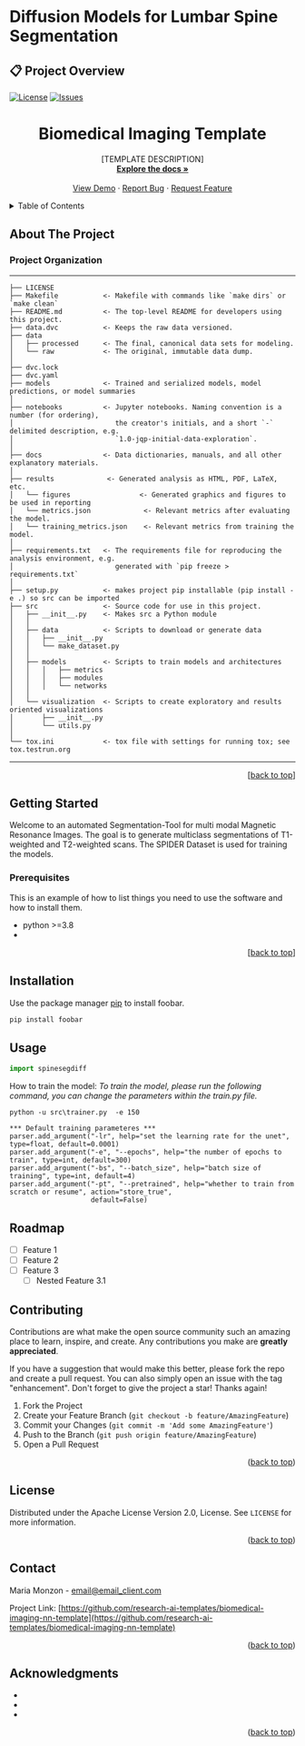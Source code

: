 # Diffusion Models for Lumbar Spine Segmentation

## 📋 Project Overview

[user]: research-ai-templates
[repo]: SpineSegDiffnnUnet

[issues-shield]: https://img.shields.io/github/issues/BMDS-ETH/SpineSegDiffnnUnet
[issues-url]: https://github.com/BMDS-ETH/SpineSegDiffnnUnet/issues

[![License](https://img.shields.io/badge/License-Apache%202.0-blue.svg)](https://opensource.org/licenses/Apache-2.0)
[![Issues][issues-shield]][issues-url]

<div align="center">

<h1 align="center">Biomedical Imaging Template</h1>

  <p align="center">
    [TEMPLATE DESCRIPTION]
    <br />
    <a href="https://github.com/BMDS-ETH/SpineSegDiffnnUnet"><strong>Explore the docs »</strong></a>
    <br />
    <br />
    <a href="https://github.comBMDS-ETH/SpineSegDiffnnUnet">View Demo</a>
    ·
    <a href="https://github.com/BMDS-ETH/SpineSegDiffnnUnet/issues">Report Bug</a>
    ·
    <a href="https://github.com/BMDS-ETH/SpineSegDiffnnUnet/issues">Request Feature</a>
  </p>
</div>



<!-- TABLE OF CONTENTS -->
<details>
  <summary>Table of Contents</summary>
  <ol>
    <li>
      <a href="#about-the-project">About The Project</a>
      <ul>
        <li><a href="#built-with">Built With</a></li>
      </ul>
    </li>
    <li>
      <a href="#getting-started">Getting Started</a>
      <ul>
        <li><a href="#prerequisites">Prerequisites</a></li>
        <li><a href="#installation">Installation</a></li>
      </ul>
    </li>
    <li><a href="#usage">Usage</a></li>
    <li><a href="#roadmap">Roadmap</a></li>
    <li><a href="#contributing">Contributing</a></li>
    <li><a href="#license">License</a></li>
    <li><a href="#contact">Contact</a></li>
    <li><a href="#acknowledgments">Acknowledgments</a></li>
  </ol>
</details>


## About The Project




### Project Organization

------------

    ├── LICENSE
    ├── Makefile           <- Makefile with commands like `make dirs` or `make clean`
    ├── README.md          <- The top-level README for developers using this project.
    ├── data.dvc           <- Keeps the raw data versioned.
    ├── data
    │   ├── processed      <- The final, canonical data sets for modeling.
    │   └── raw            <- The original, immutable data dump.
    │
    ├── dvc.lock
    ├── dvc.yaml
    ├── models             <- Trained and serialized models, model predictions, or model summaries
    │
    ├── notebooks          <- Jupyter notebooks. Naming convention is a number (for ordering),
    │                         the creator's initials, and a short `-` delimited description, e.g.
    │                         `1.0-jqp-initial-data-exploration`.
    │
    ├── docs               <- Data dictionaries, manuals, and all other explanatory materials.
    │
    ├── results             <- Generated analysis as HTML, PDF, LaTeX, etc.
    │   └── figures                 <- Generated graphics and figures to be used in reporting
    │   └── metrics.json             <- Relevant metrics after evaluating the model.
    │   └── training_metrics.json    <- Relevant metrics from training the model.
    │
    ├── requirements.txt   <- The requirements file for reproducing the analysis environment, e.g.
    │                         generated with `pip freeze > requirements.txt`
    │
    ├── setup.py           <- makes project pip installable (pip install -e .) so src can be imported
    ├── src                <- Source code for use in this project.
    │   ├── __init__.py    <- Makes src a Python module
    │   │
    │   ├── data           <- Scripts to download or generate data
    │   │   ├── __init__.py
    │   │   └── make_dataset.py
    │   │
    │   ├── models         <- Scripts to train models and architectures
    │   │   │   ├── metrics
    │   │   │   ├── modules
    │   │   │   └── networks
    │   │
    │   └── visualization  <- Scripts to create exploratory and results oriented visualizations
    │       ├── __init__.py
    │       └── utils.py
    │
    └── tox.ini            <- tox file with settings for running tox; see tox.testrun.org

--------
<p align="right">[<a href="#readme-top">back to top</a>]</p>

<!-- GETTING STARTED -->
## Getting Started

Welcome to an automated Segmentation-Tool for multi modal Magnetic Resonance Images. The goal is to generate multiclass segmentations of T1-weighted and T2-weighted scans. The SPIDER Dataset is used for training the models.


### Prerequisites

This is an example of how to list things you need to use the software and how to install them.
* python >=3.8
* 
<p align="right">[<a href="#readme-top">back to top</a>]</p>

## Installation

Use the package manager [pip](https://pip.pypa.io/en/stable/) to install foobar.

```bash
pip install foobar
```

## Usage

```python
import spinesegdiff

```

How to train the model:
_To train the model, please run the following command, you can change the parameters within the train.py file._

    python -u src\trainer.py  -e 150
    
    *** Default training parameteres ***
    parser.add_argument("-lr", help="set the learning rate for the unet", type=float, default=0.0001)
    parser.add_argument("-e", "--epochs", help="the number of epochs to train", type=int, default=300)
    parser.add_argument("-bs", "--batch_size", help="batch size of training", type=int, default=4)
    parser.add_argument("-pt", "--pretrained", help="whether to train from scratch or resume", action="store_true",
                        default=False)

<!-- ROADMAP -->
## Roadmap

- [ ] Feature 1
- [ ] Feature 2
- [ ] Feature 3
    - [ ] Nested Feature 3.1

<!-- CONTRIBUTING -->
## Contributing

Contributions are what make the open source community such an amazing place to learn, inspire, and create. Any contributions you make are **greatly appreciated**.

If you have a suggestion that would make this better, please fork the repo and create a pull request. You can also simply open an issue with the tag "enhancement".
Don't forget to give the project a star! Thanks again!

1. Fork the Project
2. Create your Feature Branch (`git checkout -b feature/AmazingFeature`)
3. Commit your Changes (`git commit -m 'Add some AmazingFeature'`)
4. Push to the Branch (`git push origin feature/AmazingFeature`)
5. Open a Pull Request

<p align="right">(<a href="#readme-top">back to top</a>)</p>



<!-- LICENSE -->
## License

Distributed under the Apache License Version 2.0, License. See `LICENSE` for more information.

<p align="right">(<a href="#readme-top">back to top</a>)</p>



<!-- CONTACT -->
## Contact

Maria Monzon - email@email_client.com

Project Link: [https://github.com/research-ai-templates/biomedical-imaging-nn-template](https://github.com/research-ai-templates/biomedical-imaging-nn-template)

<p align="right">(<a href="#readme-top">back to top</a>)</p>



<!-- ACKNOWLEDGMENTS -->
## Acknowledgments

* []()
* []()
* []()

<p align="right">(<a href="#readme-top">back to top</a>)</p>

